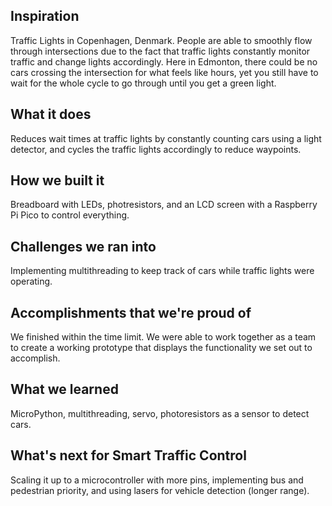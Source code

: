 ## Inspiration
Traffic Lights in Copenhagen, Denmark. People are able to smoothly flow through intersections due to the fact that traffic lights constantly monitor traffic and change lights accordingly. Here in Edmonton, there could be no cars crossing the intersection for what feels like hours, yet you still have to wait for the whole cycle to go through until you get a green light.

## What it does
Reduces wait times at traffic lights by constantly counting cars using a light detector, and cycles the traffic lights accordingly to reduce waypoints.

## How we built it
Breadboard with LEDs, photresistors, and an LCD screen with a Raspberry Pi Pico to control everything.

## Challenges we ran into
Implementing multithreading to keep track of cars while traffic lights were operating.

## Accomplishments that we're proud of
We finished within the time limit. We were able to work together as a team to create a working prototype that displays the functionality we set out to accomplish.

## What we learned
MicroPython, multithreading, servo, photoresistors as a sensor to detect cars.

## What's next for Smart Traffic Control
Scaling it up to a microcontroller with more pins, implementing bus and pedestrian priority, and using lasers for vehicle detection (longer range).
